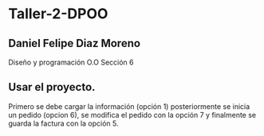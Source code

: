 # Taller-2-DPOO

## Daniel Felipe Diaz Moreno
Diseño y programación O.O 
Sección 6


## Usar el proyecto.

Primero se debe cargar la información (opción 1) posteriormente se inicia un pedido (opcion 6), se modifica el pedido con la opción 7 y finalmente se guarda la factura con la opción 5.
